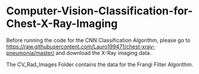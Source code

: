 # Computer-Vision-Classification-for-Chest-X-Ray-Imaging
Before running the code for the CNN Classification Algorithm, please go to https://raw.githubusercontent.com/Lauro199471/chest-xray-pneumonia/master/ and download the X-Ray imaging data.

The CV_Rad_Images Folder contains the data for the Frangi Filter Algorithm.



